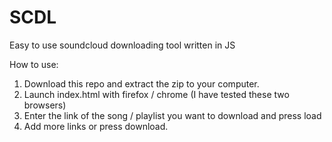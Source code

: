# SCDL
Easy to use soundcloud downloading tool written in JS


How to use:
1. Download this repo and extract the zip to your computer.
2. Launch index.html with firefox / chrome (I have tested these two browsers)
3. Enter the link of the song / playlist you want to download and press load
4. Add more links or press download.
